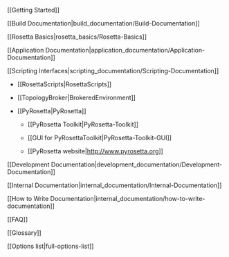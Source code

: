 [[Getting Started]]

[[Build Documentation|build_documentation/Build-Documentation]]

[[Rosetta Basics|rosetta_basics/Rosetta-Basics]]

[[Application Documentation|application_documentation/Application-Documentation]]

[[Scripting Interfaces|scripting_documentation/Scripting-Documentation]]

* [[RosettaScripts|RosettaScripts]]

* [[TopologyBroker|BrokeredEnvironment]]

* [[PyRosetta|PyRosetta]]

  * [[PyRosetta Toolkit|PyRosetta-Toolkit]]

  * [[GUI for PyRosettaToolkit|PyRosetta-Toolkit-GUI]]

  * [[PyRosetta website|http://www.pyrosetta.org]]

[[Development Documentation|development_documentation/Development-Documentation]]

<!---BEGIN_INTERNAL-->
[[Internal Documentation|internal_documentation/Internal-Documentation]]

[[How to Write Documentation|internal_documentation/how-to-write-documentation]]
<!---END_INTERNAL-->

[[FAQ]]

[[Glossary]]

[[Options list|full-options-list]]